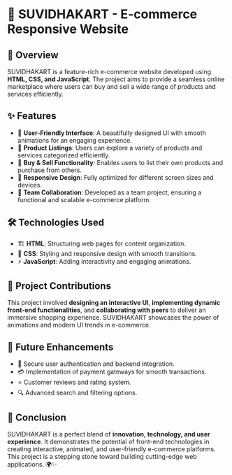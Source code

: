 # 🚀 SUVIDHAKART - E-commerce Responsive Website

## 🌟 Overview
SUVIDHAKART is a feature-rich e-commerce website developed using **HTML, CSS, and JavaScript**. The project aims to provide a seamless online marketplace where users can buy and sell a wide range of products and services efficiently.

## ✨ Features
- 🎨 **User-Friendly Interface**: A beautifully designed UI with smooth animations for an engaging experience.
- 🛒 **Product Listings**: Users can explore a variety of products and services categorized efficiently.
- 🔄 **Buy & Sell Functionality**: Enables users to list their own products and purchase from others.
- 📱 **Responsive Design**: Fully optimized for different screen sizes and devices.
- 🤝 **Team Collaboration**: Developed as a team project, ensuring a functional and scalable e-commerce platform.

## 🛠️ Technologies Used
- 🏗 **HTML**: Structuring web pages for content organization.
- 🎨 **CSS**: Styling and responsive design with smooth transitions.
- ⚡ **JavaScript**: Adding interactivity and engaging animations.

## 👥 Project Contributions
This project involved **designing an interactive UI**, **implementing dynamic front-end functionalities**, and **collaborating with peers** to deliver an immersive shopping experience. SUVIDHAKART showcases the power of animations and modern UI trends in e-commerce.

## 🚀 Future Enhancements
- 🔐 Secure user authentication and backend integration.
- 💳 Implementation of payment gateways for smooth transactions.
- ⭐ Customer reviews and rating system.
- 🔍 Advanced search and filtering options.

## 🎯 Conclusion
SUVIDHAKART is a perfect blend of **innovation, technology, and user experience**. It demonstrates the potential of front-end technologies in creating interactive, animated, and user-friendly e-commerce platforms. This project is a stepping stone toward building cutting-edge web applications. 🌍✨

